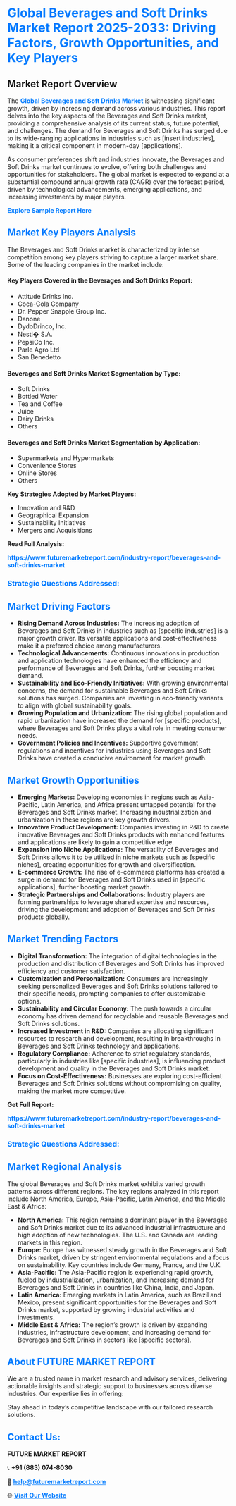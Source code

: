<h1 style="color: #007BFF;">Global Beverages and Soft Drinks Market Report 2025-2033: Driving Factors, Growth Opportunities, and Key Players</h1>

<section id="overview">
<h2>Market Report Overview</h2>
<p>The <a href="https://www.futuremarketreport.com/industry-report/beverages-and-soft-drinks-market" style="color: #007BFF; text-decoration: none;"><strong>Global Beverages and Soft Drinks Market</strong></a> is witnessing significant growth, driven by increasing demand across various industries. This report delves into the key aspects of the Beverages and Soft Drinks market, providing a comprehensive analysis of its current status, future potential, and challenges. The demand for Beverages and Soft Drinks has surged due to its wide-ranging applications in industries such as [insert industries], making it a critical component in modern-day [applications].</p>
<p>As consumer preferences shift and industries innovate, the Beverages and Soft Drinks market continues to evolve, offering both challenges and opportunities for stakeholders. The global market is expected to expand at a substantial compound annual growth rate (CAGR) over the forecast period, driven by technological advancements, emerging applications, and increasing investments by major players.</p>
</section>

<section id="overview">
<p><a href="https://www.futuremarketreport.com/request-sample/reportId=47654" style="color: #007BFF; text-decoration: none;"><strong>Explore Sample Report Here</strong></a></p>
</section>

<section id="key-players">
<h2 style="color: #007BFF;">Market Key Players Analysis</h2>
<p>The Beverages and Soft Drinks market is characterized by intense competition among key players striving to capture a larger market share. Some of the leading companies in the market include:</p>
<h4>Key Players Covered in the Beverages and Soft Drinks Report:</h4>
<ul><li>Attitude Drinks Inc.</li><li>Coca-Cola Company</li><li>Dr. Pepper Snapple Group Inc.</li><li>Danone</li><li>DydoDrinco, Inc.</li><li>Nestl� S.A.</li><li>PepsiCo Inc.</li><li>Parle Agro Ltd</li><li>San Benedetto</li></ul>
<h4>Beverages and Soft Drinks Market Segmentation by Type:</h4>
<ul><li>Soft Drinks</li><li>Bottled Water</li><li>Tea and Coffee</li><li>Juice</li><li>Dairy Drinks</li><li>Others</li></ul>

<h4>Beverages and Soft Drinks Market Segmentation by Application:</h4>
<ul><li>Supermarkets and Hypermarkets</li><li>Convenience Stores</li><li>Online Stores</li><li>Others</li></ul>
<p><strong>Key Strategies Adopted by Market Players:</strong></p>
<ul>
<li>Innovation and R&D</li>
<li>Geographical Expansion</li>
<li>Sustainability Initiatives</li>
<li>Mergers and Acquisitions</li>
</ul>
</section>

<section>
<p><strong>Read Full Analysis: </strong></p><a href="https://www.futuremarketreport.com/industry-report/beverages-and-soft-drinks-market" style="color: #007BFF; text-decoration: none;"><strong>https://www.futuremarketreport.com/industry-report/beverages-and-soft-drinks-market</strong></a>
<h3 style="color: #007BFF;">Strategic Questions Addressed:</h3>
</section>

<section id="driving-factors">
<h2 style="color: #007BFF;">Market Driving Factors</h2>
<ul>
<li><strong>Rising Demand Across Industries:</strong> The increasing adoption of Beverages and Soft Drinks in industries such as [specific industries] is a major growth driver. Its versatile applications and cost-effectiveness make it a preferred choice among manufacturers.</li>
<li><strong>Technological Advancements:</strong> Continuous innovations in production and application technologies have enhanced the efficiency and performance of Beverages and Soft Drinks, further boosting market demand.</li>
<li><strong>Sustainability and Eco-Friendly Initiatives:</strong> With growing environmental concerns, the demand for sustainable Beverages and Soft Drinks solutions has surged. Companies are investing in eco-friendly variants to align with global sustainability goals.</li>
<li><strong>Growing Population and Urbanization:</strong> The rising global population and rapid urbanization have increased the demand for [specific products], where Beverages and Soft Drinks plays a vital role in meeting consumer needs.</li>
<li><strong>Government Policies and Incentives:</strong> Supportive government regulations and incentives for industries using Beverages and Soft Drinks have created a conducive environment for market growth.</li>
</ul>
</section>

<section id="growth-opportunities">
<h2 style="color: #007BFF;">Market Growth Opportunities</h2>
<ul>
<li><strong>Emerging Markets:</strong> Developing economies in regions such as Asia-Pacific, Latin America, and Africa present untapped potential for the Beverages and Soft Drinks market. Increasing industrialization and urbanization in these regions are key growth drivers.</li>
<li><strong>Innovative Product Development:</strong> Companies investing in R&D to create innovative Beverages and Soft Drinks products with enhanced features and applications are likely to gain a competitive edge.</li>
<li><strong>Expansion into Niche Applications:</strong> The versatility of Beverages and Soft Drinks allows it to be utilized in niche markets such as [specific niches], creating opportunities for growth and diversification.</li>
<li><strong>E-commerce Growth:</strong> The rise of e-commerce platforms has created a surge in demand for Beverages and Soft Drinks used in [specific applications], further boosting market growth.</li>
<li><strong>Strategic Partnerships and Collaborations:</strong> Industry players are forming partnerships to leverage shared expertise and resources, driving the development and adoption of Beverages and Soft Drinks products globally.</li>
</ul>
</section>

<section id="trending-factors">
<h2 style="color: #007BFF;">Market Trending Factors</h2>
<ul>
<li><strong>Digital Transformation:</strong> The integration of digital technologies in the production and distribution of Beverages and Soft Drinks has improved efficiency and customer satisfaction.</li>
<li><strong>Customization and Personalization:</strong> Consumers are increasingly seeking personalized Beverages and Soft Drinks solutions tailored to their specific needs, prompting companies to offer customizable options.</li>
<li><strong>Sustainability and Circular Economy:</strong> The push towards a circular economy has driven demand for recyclable and reusable Beverages and Soft Drinks solutions.</li>
<li><strong>Increased Investment in R&D:</strong> Companies are allocating significant resources to research and development, resulting in breakthroughs in Beverages and Soft Drinks technology and applications.</li>
<li><strong>Regulatory Compliance:</strong> Adherence to strict regulatory standards, particularly in industries like [specific industries], is influencing product development and quality in the Beverages and Soft Drinks market.</li>
<li><strong>Focus on Cost-Effectiveness:</strong> Businesses are exploring cost-efficient Beverages and Soft Drinks solutions without compromising on quality, making the market more competitive.</li>
</ul>
</section>

<section>
<p><strong>Get Full Report: </strong></p><a href="https://www.futuremarketreport.com/industry-report/beverages-and-soft-drinks-market" style="color: #007BFF; text-decoration: none;"><strong>https://www.futuremarketreport.com/industry-report/beverages-and-soft-drinks-market</strong></a>
<h3 style="color: #007BFF;">Strategic Questions Addressed:</h3>
</section>


<section id="regional-analysis">
<h2 style="color: #007BFF;">Market Regional Analysis</h2>
<p>The global Beverages and Soft Drinks market exhibits varied growth patterns across different regions. The key regions analyzed in this report include North America, Europe, Asia-Pacific, Latin America, and the Middle East & Africa:</p>
<ul>
<li><strong>North America:</strong> This region remains a dominant player in the Beverages and Soft Drinks market due to its advanced industrial infrastructure and high adoption of new technologies. The U.S. and Canada are leading markets in this region.</li>
<li><strong>Europe:</strong> Europe has witnessed steady growth in the Beverages and Soft Drinks market, driven by stringent environmental regulations and a focus on sustainability. Key countries include Germany, France, and the U.K.</li>
<li><strong>Asia-Pacific:</strong> The Asia-Pacific region is experiencing rapid growth, fueled by industrialization, urbanization, and increasing demand for Beverages and Soft Drinks in countries like China, India, and Japan.</li>
<li><strong>Latin America:</strong> Emerging markets in Latin America, such as Brazil and Mexico, present significant opportunities for the Beverages and Soft Drinks market, supported by growing industrial activities and investments.</li>
<li><strong>Middle East & Africa:</strong> The region’s growth is driven by expanding industries, infrastructure development, and increasing demand for Beverages and Soft Drinks in sectors like [specific sectors].</li>
</ul>
</section>

<footer>
<h2 style="color: #007BFF;">About FUTURE MARKET REPORT</h2>
<p>We are a trusted name in market research and advisory services, delivering actionable insights and strategic support to businesses across diverse industries. Our expertise lies in offering:</p>

<p>Stay ahead in today’s competitive landscape with our tailored research solutions.</p>

<h2 style="color: #007BFF;">Contact Us:</h2>
<p><strong>FUTURE MARKET REPORT</strong></p>
<p>📞 <strong>+91 (883) 074-8030</strong></p>
<p>📧 <strong><a href="mailto:help@futuremarketreport.com" style="color: #007BFF;">help@futuremarketreport.com</a></strong></p>
<p>🌐 <strong><a href="https://www.futuremarketreport.com/" style="color: #007BFF;">Visit Our Website</a></strong></p>
</footer>